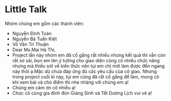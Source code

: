 # Little Talk
Nhóm chúng em gồm các thành viên:
- Nguyễn Đình Toàn
- Nguyễn Bá Tuấn Kiệt
- Võ Văn Trí Thuận
- Dear Ms.Mai Hà Thi,
- Project lần này nhóm em đã cố gắng rất nhiều nhưng kết quả thì vẫn còn rất sơ sài, bọn em lên ý tưởng cho giao diện cũng có nhiều chức năng nhưng mà thiếu sót về kiến thức nên tụi
em chỉ mới làm được đến ngang này thôi ạ.Mặc dù chưa đáp ứng đủ các yêu cầu của cô giao. Nhưng trong project cuối kì này, tụi em cũng đã rất cố gắng để làm, mong cô khi xem bài và
cho điểm thì nhẹ nhàng với chúng em ạ!
- Chúng em cảm ơn cô nhiều ạ!
- Chúc cô cùng gia đình đón Giáng Sinh và Tết Dương Lịch vui vẻ ạ!   
